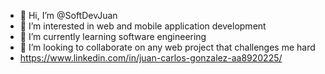 - 👋 Hi, I’m @SoftDevJuan
- 👀 I’m interested in web and mobile application development
- 🌱 I’m currently learning software engineering
- 💞️ I’m looking to collaborate on any web project that challenges me hard
- https://www.linkedin.com/in/juan-carlos-gonzalez-aa8920225/

<!---
SoftDevJuan/SoftDevJuan is a ✨ special ✨ repository because its `README.md` (this file) appears on your GitHub profile.
You can click the Preview link to take a look at your changes.
--->
